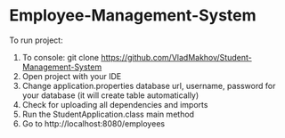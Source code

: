 # Employee-Management-System
To run project:
1) To console: git clone https://github.com/VladMakhov/Student-Management-System
2) Open project with your IDE 
3) Change application.properties database url, username, password for your database (it will create table automatically)
4) Check for uploading all dependencies and imports
5) Run the StudentApplication.class main method
6) Go to http://localhost:8080/employees
